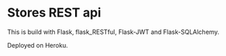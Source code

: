 # Stores REST api
This is build with Flask, flask_RESTful, Flask-JWT and Flask-SQLAlchemy.

Deployed on Heroku.
